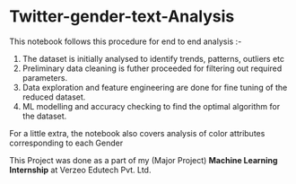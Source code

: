 # Twitter-gender-text-Analysis
This notebook follows this procedure for end to end analysis :-

   1. The dataset is initially analysed to identify trends, patterns, outliers etc
   2. Preliminary data cleaning is futher proceeded for filtering out required parameters.
   3. Data exploration and feature engineering are done for fine tuning of the reduced dataset.
   4. ML modelling and accuracy checking to find the optimal algorithm for the dataset.

For a little extra, the notebook also covers analysis of color attributes corresponding to each Gender 

This Project was done as a part of my (Major Project) __Machine Learning Internship__ at Verzeo Edutech Pvt. Ltd.

